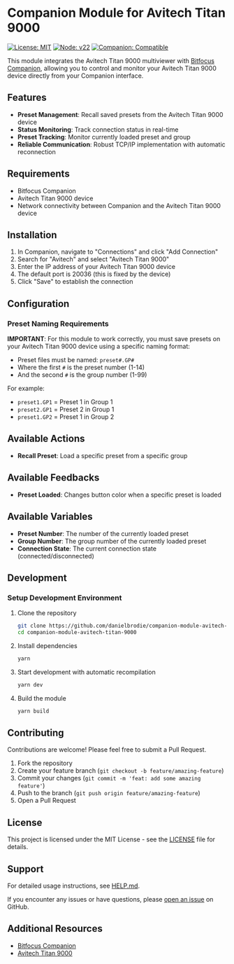 # Companion Module for Avitech Titan 9000

[![License: MIT](https://img.shields.io/badge/License-MIT-yellow.svg)](https://opensource.org/licenses/MIT)
[![Node: v22](https://img.shields.io/badge/Node-v22-blue)](https://nodejs.org)
[![Companion: Compatible](https://img.shields.io/badge/Companion-Compatible-green)](https://bitfocus.io/companion/)

This module integrates the Avitech Titan 9000 multiviewer with [Bitfocus Companion](https://bitfocus.io/companion/), allowing you to control and monitor your Avitech Titan 9000 device directly from your Companion interface.

## Features

- **Preset Management**: Recall saved presets from the Avitech Titan 9000 device
- **Status Monitoring**: Track connection status in real-time
- **Preset Tracking**: Monitor currently loaded preset and group
- **Reliable Communication**: Robust TCP/IP implementation with automatic reconnection

## Requirements

- Bitfocus Companion
- Avitech Titan 9000 device
- Network connectivity between Companion and the Avitech Titan 9000 device

## Installation

1. In Companion, navigate to "Connections" and click "Add Connection"
2. Search for "Avitech" and select "Avitech Titan 9000"
3. Enter the IP address of your Avitech Titan 9000 device
4. The default port is 20036 (this is fixed by the device)
5. Click "Save" to establish the connection

## Configuration

### Preset Naming Requirements

**IMPORTANT**: For this module to work correctly, you must save presets on your Avitech Titan 9000 device using a specific naming format:

- Preset files must be named: `preset#.GP#`
- Where the first `#` is the preset number (1-14)
- And the second `#` is the group number (1-99)

For example:
- `preset1.GP1` = Preset 1 in Group 1
- `preset2.GP1` = Preset 2 in Group 1
- `preset1.GP2` = Preset 1 in Group 2

## Available Actions

- **Recall Preset**: Load a specific preset from a specific group

## Available Feedbacks

- **Preset Loaded**: Changes button color when a specific preset is loaded

## Available Variables

- **Preset Number**: The number of the currently loaded preset
- **Group Number**: The group number of the currently loaded preset
- **Connection State**: The current connection state (connected/disconnected)

## Development

### Setup Development Environment

1. Clone the repository
   ```bash
   git clone https://github.com/danielbrodie/companion-module-avitech-titan-9000.git
   cd companion-module-avitech-titan-9000
   ```

2. Install dependencies
   ```bash
   yarn
   ```

3. Start development with automatic recompilation
   ```bash
   yarn dev
   ```

4. Build the module
   ```bash
   yarn build
   ```

## Contributing

Contributions are welcome! Please feel free to submit a Pull Request.

1. Fork the repository
2. Create your feature branch (`git checkout -b feature/amazing-feature`)
3. Commit your changes (`git commit -m 'feat: add some amazing feature'`)
4. Push to the branch (`git push origin feature/amazing-feature`)
5. Open a Pull Request

## License

This project is licensed under the MIT License - see the [LICENSE](./LICENSE) file for details.

## Support

For detailed usage instructions, see [HELP.md](./companion/HELP.md).

If you encounter any issues or have questions, please [open an issue](https://github.com/danielbrodie/companion-module-avitech-titan-9000/issues) on GitHub.

## Additional Resources

- [Bitfocus Companion](https://bitfocus.io/companion/)
- [Avitech Titan 9000](https://www.avitechvideo.com/products/titan-9000)
